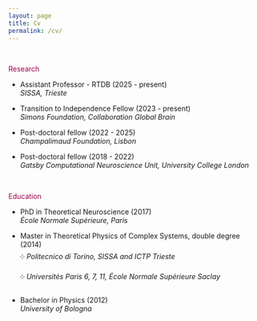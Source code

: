 ```yaml
---
layout: page
title: Cv
permalink: /cv/
---
```


<br>
<p><font style="color: rgb(153,0,76)">Research</font></p>

- Assistant Professor - RTDB (2025 - present)<br>
   *SISSA, Trieste*
  
- Transition to Independence Fellow (2023 - present)<br>
   *Simons Foundation, Collaboration Global Brain* 
   
- Post-doctoral fellow (2022 - 2025)<br>
   *Champalimaud Foundation, Lisbon*
   
- Post-doctoral fellow (2018 - 2022)<br>
   *Gatsby Computational Neuroscience Unit, University College London*
   
<br>
<p><font style="color: rgb(153,0,76)">Education</font></p>

- PhD in Theoretical Neuroscience (2017) <br>*École Normale Supérieure, Paris*<br>

- Master in Theoretical Physics of Complex Systems, double degree (2014)<br>༶ *Politecnico di Torino, SISSA and ICTP Trieste*<br>༶ *Universités Paris 6, 7, 11, École Normale Supérieure Saclay*<br>

- Bachelor in Physics (2012)<br>
  *University of Bologna*

<br>
